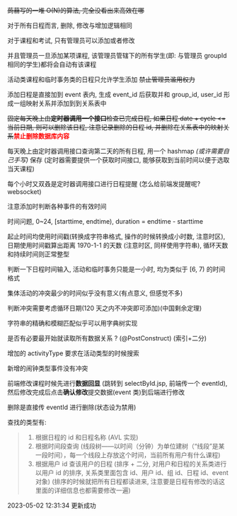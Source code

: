 ~~蒟蒻写的一堆 O(N)的算法, 完全没看出来高效在哪~~

对于所有日程而言, 删除, 修改与增加逻辑相同

对于课程和考试, 只有管理员可以添加或者修改

并且管理员一旦添加某项课程, 该管理员管辖下的所有学生(即: 与管理员 groupId 相同的学生)都将会自动有该课程

活动类课程和临时事务类的日程只允许学生添加 ~~禁止管理员滥用权力~~

添加日程是直接加到 event 表内, 生成 event_id 后获取并和 group_id, user_id 形成一组映射关系并添加到到关系表中

~~固定每天晚上由**定时器调用一个接口**检查已完成日程, 如果日程 date + cycle <= 当前日期, 则可以删除该日程, 注意记录删除的日程 id, 并删除在关系表中的映射关系~~**<font color=RED>禁止删除数据库内容</font>**

每天晚上由定时器调用接口查询第二天的所有日程, 用一个 hashmap _(或许需要自己手写)_ 保存 (定时器需要提供一个获取时间接口, 能够获取到当前时间以便于选取当天课程)

每个小时又双叒是定时器调用接口进行日程提醒 (怎么给前端发提醒呢? websocket)

注意添加时判断各种事件的有效时间

时间问题, 0~24, [starttime, endtime), duration = endtime - starttime

起止时间均使用时间戳(转换成字符串格式, 操作的时候转换成小时数, 注意时区), 日期使用时间戳算出距离 1970-1-1 的天数 (注意时区, 同样使用字符串), 循环天数和持续时间则正常整型

判断一下日程时间输入, 活动和临时事务只能是一小时, 均为类似于 [6, 7) 的时间格式

集体活动的冲突最少的时间似乎没有意义(有点意义, 但感觉不多)

判断冲突需要考虑循环日期(120 天之内不冲突即可添加)(中国剩余定理)

字符串的精确和模糊匹配似乎可以用字典树实现

是否有必要最开始就读取所有数据关系 ? (@PostConstruct) (索引+二分)

增加的 activityType 要求在活动类型的时候搜索

新增的闹钟类型事件没有冲突

前端修改课程时候先进行**数据回显** (跳转到 selectById.jsp, 前端传一个 eventId), 然后修改完成后点击**确认修改**提交数据(event 类)到后端进行修改

删除是直接传 eventId 进行删除(状态设为禁用)

查找的类型有:

> 1. 根据日程的 id 和日程名称 (AVL 实现)
> 2. 根据时间段查询 (线段树——以时间（分钟）为单位建树（“线段”是某一段时间），每一个线段上存放这个时间，当前所有用户有什么课程)
> 3. 根据用户 id 查该用户的日程 (排序 + 二分, 对用户和日程的关系类进行以用户 id 的排序, 关系类里面包含 id、用户 id、组 id、日程 id、event 对象) (排序的时候就把所有日程都读进来, 注意要是日程有修改的话这里面的详细信息也都需要修改一遍)

2023-05-02 12:31:34 更新成功
